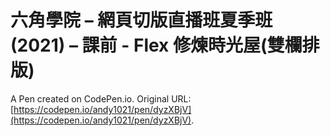 # 六角學院 – 網頁切版直播班夏季班(2021) – 課前 - Flex 修煉時光屋(雙欄排版)

A Pen created on CodePen.io. Original URL: [https://codepen.io/andy1021/pen/dyzXBjV](https://codepen.io/andy1021/pen/dyzXBjV).


